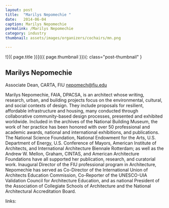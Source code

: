 ```yaml
---
layout: post
title:  "Marilys Nepomechie "
date:   2014-06-04
caption: Marilys Nepomechie
permalink: /Marilys Nepomechie
category: industry
thumbnail: assets/images/organizers/cochairs/mn.png

---
```

![{{ page.title }}]({{ page.thumbnail }}){: class="post-thumbnail" }

## Marilys Nepomechie
Associate Dean, CARTA, FIU
nepomech@fiu.edu

Marilys Nepomechie, FAIA, DPACSA, is an architect whose writing, research, urban, and building projects focus on the environmental, cultural, and social contexts of design. They include proposals for resilient, affordable infrastructure and housing, many conducted through collaborative community-based design processes, presented and exhibited worldwide. Included in the archives of the National Building Museum, the work of her practice has been honored with over 50 professional and academic awards, national and international exhibitions, and publications. The National Science Foundation, National Endowment for the Arts, U.S. Department of Energy, U.S. Conference of Mayors, American Institute of Architects, and International Architecture Biennale Rotterdam; as well as the Andrew W. Mellon, Graham, CINTAS, and American Architecture Foundations have all supported her publication, research, and curatorial work. Inaugural Director of the FIU professional program in Architecture, Nepomechie has served as Co-Director of the International Union of Architects Education Commission, Co-Reporter of the UNESCO-UIA Validation Council for Architecture Education, and as national President of the Association of Collegiate Schools of Architecture and the National Architectural Accreditation Board.

links:
